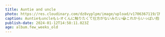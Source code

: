 ```yaml
---
title: Auntie and uncle
photo: https://res.cloudinary.com/dz8vyplpm/image/upload/v1706367119/IMG_8354_hlfky7.jpg
caption: Auntieもuncleもレオくんに触りたくて仕方がないみたい😂これからいっぱい抱っこしてくれるはずだよ。
publish-date: 2024-01-12T14:58:11.023Z
age: album.few_weeks_old
---
```

